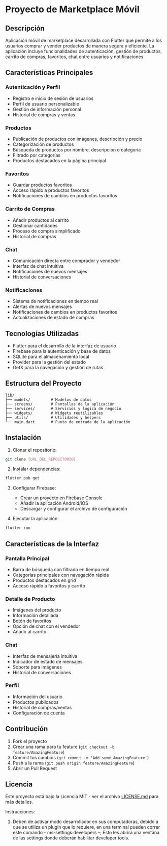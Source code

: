 # Proyecto de Marketplace Móvil

## Descripción
Aplicación móvil de marketplace desarrollada con Flutter que permite a los usuarios comprar y vender productos de manera segura y eficiente. La aplicación incluye funcionalidades de autenticación, gestión de productos, carrito de compras, favoritos, chat entre usuarios y notificaciones.

## Características Principales

### Autenticación y Perfil
- Registro e inicio de sesión de usuarios
- Perfil de usuario personalizable
- Gestión de información personal
- Historial de compras y ventas

### Productos
- Publicación de productos con imágenes, descripción y precio
- Categorización de productos
- Búsqueda de productos por nombre, descripción o categoría
- Filtrado por categorías
- Productos destacados en la página principal

### Favoritos
- Guardar productos favoritos
- Acceso rápido a productos favoritos
- Notificaciones de cambios en productos favoritos

### Carrito de Compras
- Añadir productos al carrito
- Gestionar cantidades
- Proceso de compra simplificado
- Historial de compras

### Chat
- Comunicación directa entre comprador y vendedor
- Interfaz de chat intuitiva
- Notificaciones de nuevos mensajes
- Historial de conversaciones

### Notificaciones
- Sistema de notificaciones en tiempo real
- Alertas de nuevos mensajes
- Notificaciones de cambios en productos favoritos
- Actualizaciones de estado de compras

## Tecnologías Utilizadas
- Flutter para el desarrollo de la interfaz de usuario
- Firebase para la autenticación y base de datos
- SQLite para el almacenamiento local
- Provider para la gestión del estado
- GetX para la navegación y gestión de rutas

## Estructura del Proyecto
```
lib/
├── models/         # Modelos de datos
├── screens/        # Pantallas de la aplicación
├── services/       # Servicios y lógica de negocio
├── widgets/        # Widgets reutilizables
├── utils/          # Utilidades y helpers
└── main.dart       # Punto de entrada de la aplicación
```

## Instalación

1. Clonar el repositorio:
```bash
git clone [URL_DEL_REPOSITORIO]
```

2. Instalar dependencias:
```bash
flutter pub get
```

3. Configurar Firebase:
   - Crear un proyecto en Firebase Console
   - Añadir la aplicación Android/iOS
   - Descargar y configurar el archivo de configuración

4. Ejecutar la aplicación:
```bash
flutter run
```

## Características de la Interfaz

### Pantalla Principal
- Barra de búsqueda con filtrado en tiempo real
- Categorías principales con navegación rápida
- Productos destacados en grid
- Acceso rápido a favoritos y carrito

### Detalle de Producto
- Imágenes del producto
- Información detallada
- Botón de favoritos
- Opción de chat con el vendedor
- Añadir al carrito

### Chat
- Interfaz de mensajería intuitiva
- Indicador de estado de mensajes
- Soporte para imágenes
- Historial de conversaciones

### Perfil
- Información del usuario
- Productos publicados
- Historial de compras/ventas
- Configuración de cuenta

## Contribución
1. Fork el proyecto
2. Crear una rama para tu feature (`git checkout -b feature/AmazingFeature`)
3. Commit tus cambios (`git commit -m 'Add some AmazingFeature'`)
4. Push a la rama (`git push origin feature/AmazingFeature`)
5. Abrir un Pull Request

## Licencia
Este proyecto está bajo la Licencia MIT - ver el archivo [LICENSE.md](LICENSE.md) para más detalles.



Instrucciones:
1.  Deben de activar modo desarrollador en sus computadoras, debido a que se utiliza un plugin que lo requiere, en una 
terminal pueden correr este comando - ms-settings:developers –; Esto les abrirá una ventana de las settings donde deberán 
habilitar developer tools.